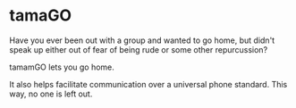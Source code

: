 # tamaGO

Have you ever been out with a group and wanted to go home, but didn't speak up either out of fear of being rude or some other repurcussion?

tamamGO lets you go home.

It also helps facilitate communication over a universal phone standard. This way, no one is left out.


